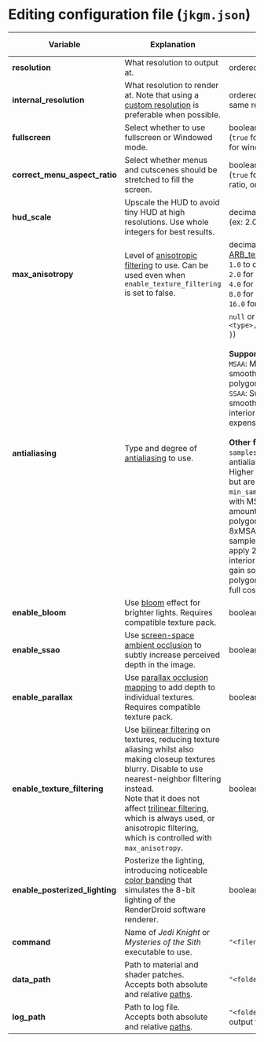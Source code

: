 # Editing configuration file (`jkgm.json`)

| Variable | Explanation | Syntax | Default value |
|----------------|------------------------------|--------|---------------|
| **resolution** | What resolution to output at. | ordered pair (`[ x, y ]`) | `[ 1024, 768 ]` |
| **internal_resolution** | What resolution to render at. Note that using a [custom resolution](https://pcgamingwiki.com/wiki/Glossary:Custom_resolution) is preferable when possible.| ordered pair, or `null` to use the same resolution as output | `null` |
| **fullscreen** | Select whether to use fullscreen or Windowed mode. | boolean<br/>(`true` for fullscreen, or `false` for windowed) |
| **correct_menu_aspect_ratio** | Select whether menus and cutscenes should be stretched to fill the screen. | boolean<br/>(`true` for the original aspect ratio, or `false` for stretched) | `true` |
| **hud_scale** | Upscale the HUD to avoid tiny HUD at high resolutions. Use whole integers for best results. | decimal<br/>(ex: 2.0 = 200% scaling) | Default: `1.0` |
| **max_anisotropy** | Level of [anisotropic filtering](https://en.wikipedia.org/wiki/Anisotropic_filtering) to use. Can be used even when `enable_texture_filtering` is set to false. | decimal (values taken from [ARB_texture_filter_anisotropic](https://www.khronos.org/registry/OpenGL/extensions/ARB/ARB_texture_filter_anisotropic.txt)): `1.0` to disable,<br/> `2.0` for 2x,<br/> `4.0` for 4x,<br/> `8.0` for 8x,<br/> `16.0` for 16x | Default: `2.0` |
| **antialiasing** | Type and degree of [antialiasing](https://en.wikipedia.org/wiki/Spatial_anti-aliasing) to use. | `null` or object (`{ "type": <type>, "samples": <integer> }`)<br/><br/>**Supported types:**<br/>`MSAA`: Multisample antialiasing smooths the edges of polygons only.<br/>`SSAA`: Supersample antialiasing smooths polygon edges and interiors, but is much more expensive than MSAA.<br/><br/>**Other fields:**<br/>`samples`: The number of antialiasing samples per pixel. Higher values may look better, but are more expensive.<br/>`min_sample_factor`: When used with MSAA, applies some amount of supersampling to polygon interiors. For example, 8xMSAA with a minimum sample factor of 0.25 will apply 2xSSAA to polygon interiors. This can be used to gain some antialiasing for polygon interiors without the full cost of SSAA.| Default: `null` |
| **enable_bloom** | Use [bloom](https://en.wikipedia.org/wiki/Bloom_(shader_effect)) effect for brighter lights. Requires compatible texture pack. | boolean | Default: `true` |
| **enable_ssao** | Use [screen-space ambient occlusion](https://en.wikipedia.org/wiki/Screen_space_ambient_occlusion) to subtly increase perceived depth in the image. | boolean | `true` |
| **enable_parallax** | Use [parallax occlusion mapping](https://en.wikipedia.org/wiki/Parallax_occlusion_mapping) to add depth to individual textures. Requires compatible texture pack. | boolean | `true` |
| **enable_texture_filtering** | Use [bilinear filtering](https://en.wikipedia.org/wiki/Bilinear_filtering) on textures, reducing texture aliasing whilst also making closeup textures blurry.  Disable to use nearest-neighbor filtering instead.<br/>Note that it does not affect [trilinear filtering](https://en.wikipedia.org/wiki/Trilinear_filtering), which is always used, or anisotropic filtering, which is controlled with `max_anisotropy`. | boolean | `true` |
| **enable_posterized_lighting** | Posterize the lighting, introducing noticeable [color banding](https://en.wikipedia.org/wiki/Colour_banding) that simulates the 8-bit lighting of the RenderDroid software renderer. | boolean | `false` |
| **command** | Name of *Jedi Knight* or *Mysteries of the Sith* executable to use. | `"<filename>"` | `"jk.exe"` |
| **data_path** | Path to material and shader patches.<br/>Accepts both absolute and relative [paths](https://en.wikipedia.org/wiki/Path_(computing)#MS-DOS/Microsoft_Windows_style). | `"<folderpath>"` | `"jkgm"` |
| **log_path** | Path to log file.<br/>Accepts both absolute and relative [paths](https://en.wikipedia.org/wiki/Path_(computing)#MS-DOS/Microsoft_Windows_style). | `"<folderpath>"`, or `null` to not output to a log | `null` |

<!-- No need to really have this, but I didn't want to remove it yet, in
## HUD Scaling
Recommend values for HUD scaling (based on 360p HUD size and Jedi Outcast/Academy HUD sizes): `2.0` for 720p, `3.0` for 1080p, `4.0` for 1440p, `6.0` for 2160p.
-->
